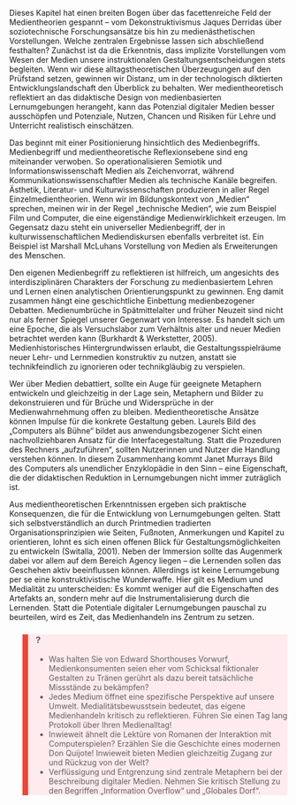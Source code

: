 Dieses Kapitel hat einen breiten Bogen über das facettenreiche Feld der Medientheorien gespannt – vom Dekonstruktivismus Jaques Derridas über soziotechnische Forschungsansätze bis hin zu medienästhetischen Vorstellungen. Welche zentralen Ergebnisse lassen sich abschließend festhalten? Zunächst ist da die Erkenntnis, dass implizite Vorstellungen vom Wesen der Medien unsere instruktionalen Gestaltungsentscheidungen stets begleiten. Wenn wir diese alltagstheoretischen Überzeugungen auf den Prüfstand setzen, gewinnen wir Distanz, um in der technologisch diktierten Entwicklungslandschaft den Überblick zu behalten. Wer medientheoretisch reflektiert an das didaktische Design von medienbasierten Lernumgebungen herangeht, kann das Potenzial digitaler Medien besser ausschöpfen und Potenziale, Nutzen, Chancen und Risiken für Lehre und Unterricht realistisch einschätzen.

Das beginnt mit einer Positionierung hinsichtlich des Medienbegriffs. Medienbegriff und medientheoretische Reflexionsebene sind eng miteinander verwoben. So operationalisieren Semiotik und Informationswissenschaft Medien als Zeichenvorrat, während Kommunikationswissenschaftler Medien als technische Kanäle begreifen. Ästhetik, Literatur- und Kulturwissenschaften produzieren in aller Regel Einzelmedientheorien. Wenn wir im Bildungskontext von „Medien“ sprechen, meinen wir in der Regel „technische Medien“, wie zum Beispiel Film und Computer, die eine eigenständige Medienwirklichkeit erzeugen. Im Gegensatz dazu steht ein universeller Medienbegriff, der in kulturwissenschaftlichen Mediendiskursen ebenfalls verbreitet ist. Ein Beispiel ist Marshall McLuhans Vorstellung von Medien als Erweiterungen des Menschen.

Den eigenen Medienbegriff zu reflektieren ist hilfreich, um angesichts des interdisziplinären Charakters der Forschung zu medienbasiertem Lehren und Lernen einen analytischen Orientierungspunkt zu gewinnen. Eng damit zusammen hängt eine geschichtliche Einbettung medienbezogener Debatten. Medienumbrüche in Spätmittelalter und früher Neuzeit sind nicht nur als ferner Spiegel unserer Gegenwart von Interesse. Es handelt sich um eine Epoche, die als Versuchslabor zum Verhältnis alter und neuer Medien betrachtet werden kann (Burkhardt &amp; Werkstetter, 2005). Medienhistorisches Hintergrundwissen erlaubt, die Gestaltungsspielräume neuer Lehr- und Lernmedien konstruktiv zu nutzen, anstatt sie technikfeindlich zu ignorieren oder technikgläubig zu verspielen.

Wer über Medien debattiert, sollte ein Auge für geeignete Metaphern entwickeln und gleichzeitig in der Lage sein, Metaphern und Bilder zu dekonstruieren und für Brüche und Widersprüche in der Medienwahrnehmung offen zu bleiben. Medientheoretische Ansätze können Impulse für die konkrete Gestaltung geben. Laurels Bild des „Computers als Bühne“ bildet aus anwendungsbezogener Sicht einen nachvollziehbaren Ansatz für die Interfacegestaltung. Statt die Prozeduren des Rechners „aufzuführen“, sollten Nutzerinnen und Nutzer die Handlung verstehen können. In diesem Zusammenhang kommt Janet Murrays Bild des Computers als unendlicher Enzyklopädie in den Sinn – eine Eigenschaft, die der didaktischen Reduktion in Lernumgebungen nicht immer zuträglich ist.

Aus medientheoretischen Erkenntnissen ergeben sich praktische Konsequenzen, die für die Entwicklung von Lernumgebungen gelten. Statt sich selbstverständlich an durch Printmedien tradierten Organisationsprinzipien wie Seiten, Fußnoten, Anmerkungen und Kapitel zu orientieren, lohnt es sich einen offenen Blick für Gestaltungsmöglichkeiten zu entwickeln (Switalla, 2001). Neben der Immersion sollte das Augenmerk dabei vor allem auf dem Bereich Agency liegen – die Lernenden sollen das Geschehen aktiv beeinflussen können. Allerdings ist keine Lernumgebung per se eine konstruktivistische Wunderwaffe. Hier gilt es Medium und Medialität zu unterscheiden: Es kommt weniger auf die Eigenschaften des Artefakts an, sondern mehr auf die Instrumentalisierung durch die Lernenden. Statt die Potentiale digitaler Lernumgebungen pauschal zu beurteilen, wird es Zeit, das Medienhandeln ins Zentrum zu setzen.

<blockquote style="background: #FFEBEE; border-left: 10px solid #F44336">

### ?

- Was halten Sie von Edward Shorthouses Vorwurf, Medienkonsumenten seien eher vom Schicksal fiktionaler Gestalten zu Tränen gerührt als dazu bereit tatsächliche Missstände zu bekämpfen?
- Jedes Medium öffnet eine spezifische Perspektive auf unsere Umwelt. Medialitätsbewusstsein bedeutet, das eigene Medienhandeln kritisch zu reflektieren. Führen Sie einen Tag lang Protokoll über Ihren Medienalltag!
- Inwieweit ähnelt die Lektüre von Romanen der Interaktion mit Computerspielen? Erzählen Sie die Geschichte eines modernen Don Quijote! Inwieweit bieten Medien gleichzeitig Zugang zur und Rückzug von der Welt?
- Verflüssigung und Entgrenzung sind zentrale Metaphern bei der Beschreibung digitaler Medien. Nehmen Sie kritisch Stellung zu den Begriffen „Information Overflow“ und „Globales Dorf“.

</blockquote>
